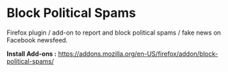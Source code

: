 # Block Political Spams
Firefox plugin / add-on to report and block political spams / fake news on Facebook newsfeed.

**Install Add-ons :** https://addons.mozilla.org/en-US/firefox/addon/block-political-spams/